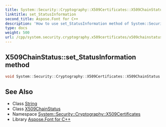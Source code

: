 ```yaml
---
title: System::Security::Cryptography::X509Certificates::X509ChainStatus::set_StatusInformation method
linktitle: set_StatusInformation
second_title: Aspose.Font for C++
description: 'How to use set_StatusInformation method of System::Security::Cryptography::X509Certificates::X509ChainStatus class in C++.'
type: docs
weight: 500
url: /cpp/system.security.cryptography.x509certificates/x509chainstatus/set_statusinformation/
---
```

## X509ChainStatus::set_StatusInformation method




```cpp
void System::Security::Cryptography::X509Certificates::X509ChainStatus::set_StatusInformation(String value)
```

## See Also

* Class [String](../../../system/string/)
* Class [X509ChainStatus](../)
* Namespace [System::Security::Cryptography::X509Certificates](../../)
* Library [Aspose.Font for C++](../../../)
